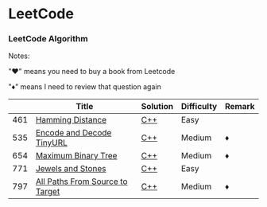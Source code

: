 LeetCode
========

### LeetCode Algorithm

Notes: 

"&hearts;" means you need to buy a book from Leetcode

"&diams;" means I need to review that question again



|   | Title | Solution | Difficulty | Remark |
|---| ----- | -------- | ---------- | ------ |
|461|[Hamming Distance](https://leetcode.com/problems/hamming-distance/description/) | [C++](./algorithms/461/HammingDistance.ipynb)|Easy| |
|535|[Encode and Decode TinyURL](https://leetcode.com/problems/encode-and-decode-tinyurl/description/) | [C++](./algorithms/535/EncodeAndDecodeTinyURL.ipynb)|Medium| &diams; |
|654|[Maximum Binary Tree](https://leetcode.com/problems/maximum-binary-tree/description/) | [C++](./algorithms/654/MaximumBinaryTree.ipynb)|Medium| &diams; |
|771|[Jewels and Stones](https://leetcode.com/problems/jewels-and-stones/description/) | [C++](./algorithms/771/JewelsAndStones.ipynb)|Easy| |
|797|[All Paths From Source to Target](https://leetcode.com/problems/all-paths-from-source-to-target/description/) | [C++](./algorithms/797/AllPathsFromSourceToTarget.ipynb)|Medium| &diams; |